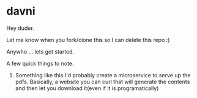 # davni

Hey duder. 

Let me know when you fork/clone this so I can delete this repo :)

Anywho ... lets get started. 

A few quick things to note. 

1. Something like this I'd probably create a microservice to serve up the pdfs. Basically, a website you can curl that will generate the contents and then let you download it(even if it is programatically)